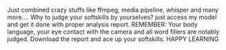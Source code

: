 Just combined crazy stuffs like ffmpeg, media pipeline, whisper and many more....
Why to judge your softskills by yourselves?
just access my model and get it done with proper analysis report.
REMEMBER:
Your body language, your eye contact with the camera and all word fillers are notably judged. 
Download the report and ace up your softskills.
HAPPY LEARNING
